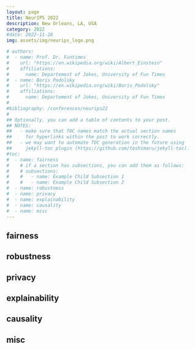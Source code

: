 ```yaml
---
layout: page
title: NeurIPS 2022
description: New Orleans, LA, USA
category: 2022
#date: 2022-11-28
img: assets/img/neurips_logo.png

# authors:
#  - name: Prof. Dr. Funtimes
#    url: "https://en.wikipedia.org/wiki/Albert_Einstein"
#    affiliations:
#      name: Departement of Jokes, University of Fun Times
#  - name: Boris Podolsky
#    url: "https://en.wikipedia.org/wiki/Boris_Podolsky"
#    affiliations:
#      name: Departement of Jokes, University of Fun Times
#
#bibliography: /conferences/neurips22 
#
## Optionally, you can add a table of contents to your post.
## NOTES:
##   - make sure that TOC names match the actual section names
##     for hyperlinks within the post to work correctly.
##   - we may want to automate TOC generation in the future using
##     jekyll-toc plugin (https://github.com/toshimaru/jekyll-toc).
#toc:
#  - name: fairness
#    # if a section has subsections, you can add them as follows:
#    # subsections:
#    #   - name: Example Child Subsection 1
#    #   - name: Example Child Subsection 2
#  - name: robustness
#  - name: privacy
#  - name: explainability
#  - name: causality
#  - name: misc
---
```


## fairness

## robustness
## privacy
## explainability
## causality
## misc